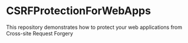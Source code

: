 # CSRFProtectionForWebApps
This repository demonstrates how to protect your web applications from Cross-site Request Forgery
